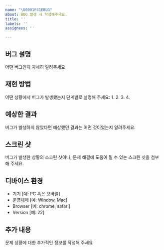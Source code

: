 ```yaml
---
name: "\U0001F41EBUG"
about: BUG 발생 시 작성해주세요.
title: ''
labels: ''
assignees: ''

---
```


## 버그 설명
어떤 버그인지 자세히 알려주세요

## 재현 방법
어떤 상황에서 버그가 발생했는지 단계별로 설명해 주세요:
1. 
2. 
3. 
4. 

## 예상한 결과
버그가 발생하지 않았다면 예상했던 결과는 어떤 것이었는지 알려주세요.

## 스크린 샷
버그가 발생한 상황의 스크린 샷이나, 문제 해결에 도움이 될 수 있는 스크린 샷을 첨부해 주세요.

## 디바이스 환경
 - 기기 [예: PC 혹은 모바일]
 - 운영체제 [예: Window, Mac]
 - Browser [예: chrome, safari]
 - Version [예: 22]

## 추가 내용
문제 상황에 대한 추가적인 정보를 작성해 주세요
